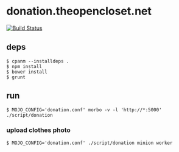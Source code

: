 # donation.theopencloset.net #

[![Build Status](https://travis-ci.org/opencloset/donation.svg?branch=v0.5.12)](https://travis-ci.org/opencloset/donation)

## deps ##

    $ cpanm --installdeps .
    $ npm install
    $ bower install
    $ grunt

## run ##

    $ MOJO_CONFIG='donation.conf' morbo -v -l 'http://*:5000' ./script/donation

### upload clothes photo  ###

    $ MOJO_CONFIG='donation.conf' ./script/donation minion worker
